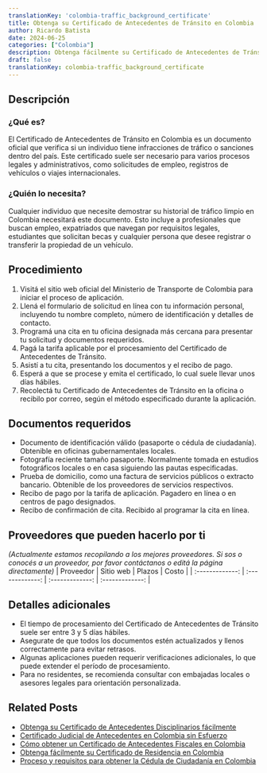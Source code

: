 ```yaml
---
translationKey: 'colombia-traffic_background_certificate'
title: Obtenga su Certificado de Antecedentes de Tránsito en Colombia
author: Ricardo Batista
date: 2024-06-25
categories: ["Colombia"]
description: Obtenga fácilmente su Certificado de Antecedentes de Tránsito en Colombia. Siga nuestro proceso simplificado y reúna todos los documentos necesarios.
draft: false
translationKey: colombia-traffic_background_certificate
---
```


## Descripción
### ¿Qué es?
El Certificado de Antecedentes de Tránsito en Colombia es un documento oficial que verifica si un individuo tiene infracciones de tráfico o sanciones dentro del país. Este certificado suele ser necesario para varios procesos legales y administrativos, como solicitudes de empleo, registros de vehículos o viajes internacionales.

### ¿Quién lo necesita?
Cualquier individuo que necesite demostrar su historial de tráfico limpio en Colombia necesitará este documento. Esto incluye a profesionales que buscan empleo, expatriados que navegan por requisitos legales, estudiantes que solicitan becas y cualquier persona que desee registrar o transferir la propiedad de un vehículo.

## Procedimiento

1. Visitá el sitio web oficial del Ministerio de Transporte de Colombia para iniciar el proceso de aplicación.
2. Llená el formulario de solicitud en línea con tu información personal, incluyendo tu nombre completo, número de identificación y detalles de contacto.
3. Programá una cita en tu oficina designada más cercana para presentar tu solicitud y documentos requeridos.
4. Pagá la tarifa aplicable por el procesamiento del Certificado de Antecedentes de Tránsito.
5. Asistí a tu cita, presentando los documentos y el recibo de pago.
6. Esperá a que se procese y emita el certificado, lo cual suele llevar unos días hábiles.
7. Recolectá tu Certificado de Antecedentes de Tránsito en la oficina o recibilo por correo, según el método especificado durante la aplicación.

## Documentos requeridos

- Documento de identificación válido (pasaporte o cédula de ciudadanía). Obtenible en oficinas gubernamentales locales.
- Fotografía reciente tamaño pasaporte. Normalmente tomada en estudios fotográficos locales o en casa siguiendo las pautas especificadas.
- Prueba de domicilio, como una factura de servicios públicos o extracto bancario. Obtenible de los proveedores de servicios respectivos.
- Recibo de pago por la tarifa de aplicación. Pagadero en línea o en centros de pago designados.
- Recibo de confirmación de cita. Recibido al programar la cita en línea.

## Proveedores que pueden hacerlo por ti
_(Actualmente estamos recopilando a los mejores proveedores. Si sos o conocés a un proveedor, por favor contáctanos o editá la página directamente)_
| Proveedor       |     Sitio web    |     Plazos    |       Costo      |
| :-------------: | :-------------: |  :-------------: | :-------------: |

## Detalles adicionales

- El tiempo de procesamiento del Certificado de Antecedentes de Tránsito suele ser entre 3 y 5 días hábiles.
- Asegurate de que todos los documentos estén actualizados y llenos correctamente para evitar retrasos.
- Algunas aplicaciones pueden requerir verificaciones adicionales, lo que puede extender el período de procesamiento.
- Para no residentes, se recomienda consultar con embajadas locales o asesores legales para orientación personalizada.


## Related Posts

- [Obtenga su Certificado de Antecedentes Disciplinarios fácilmente](https://tramitit.com/es/guides/colombia/certificado_de_antecedentes_disciplinarios/)
- [Certificado Judicial de Antecedentes en Colombia sin Esfuerzo](https://tramitit.com/es/guides/colombia/certificado_de_antecedentes_judiciales/)
- [Cómo obtener un Certificado de Antecedentes Fiscales en Colombia](https://tramitit.com/es/guides/colombia/certificado_de_antecedentes_fiscales/)
- [Obtenga fácilmente su Certificado de Residencia en Colombia](https://tramitit.com/es/guides/colombia/certificado_de_residencia/)
- [Proceso y requisitos para obtener la Cédula de Ciudadanía en Colombia](https://tramitit.com/es/guides/colombia/c%C3%A9dula_de_ciudadan%C3%ADa/)